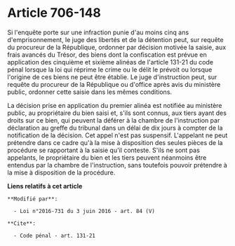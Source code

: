 # Article 706-148

Si l'enquête porte sur une infraction punie d'au moins cinq ans d'emprisonnement, le juge des libertés et de la détention
peut, sur requête du procureur de la République, ordonner par décision motivée la saisie, aux frais avancés du Trésor, des
biens dont la confiscation est prévue en application des cinquième et sixième alinéas de l'article 131-21 du code pénal
lorsque la loi qui réprime le crime ou le délit le prévoit ou lorsque l'origine de ces biens ne peut être établie. Le juge
d'instruction peut, sur requête du procureur de la République ou d'office après avis du ministère public, ordonner cette
saisie dans les mêmes conditions. 

La décision prise en application du premier alinéa est notifiée au ministère public, au propriétaire du bien saisi et, s'ils
sont connus, aux tiers ayant des droits sur ce bien, qui peuvent la déférer à la chambre de l'instruction par déclaration au
greffe du tribunal dans un délai de dix jours à compter de la notification de la décision. Cet appel n'est pas suspensif.
L'appelant ne peut prétendre dans ce cadre qu'à la mise à disposition des seules pièces de la procédure se rapportant à la
saisie qu'il conteste. S'ils ne sont pas appelants, le propriétaire du bien et les tiers peuvent néanmoins être entendus par
la chambre de l'instruction, sans toutefois pouvoir prétendre à la mise à disposition de la procédure.

**Liens relatifs à cet article**

	**Modifié par**:

	  - Loi n°2016-731 du 3 juin 2016 - art. 84 (V)

	**Cite**:

	  - Code pénal - art. 131-21
